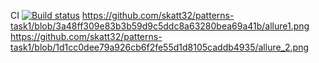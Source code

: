 CI [![Build status](https://ci.appveyor.com/api/projects/status/yn4i02jaipysvcqy?svg=true)](https://ci.appveyor.com/project/skatt32/patterns-task1)
https://github.com/skatt32/patterns-task1/blob/3a48ff309e83b3b59d9c5ddc8a63280bea69a41b/allure1.png
https://github.com/skatt32/patterns-task1/blob/1d1cc0dee79a926cb6f2fe55d1d8105caddb4935/allure_2.png
